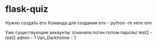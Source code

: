 # flask-quiz
Нужно создать env
Команда для создания env - python -m venv env

Уже существующие аккаунты:
(сначала логин потом пароль)
test2 - test2
admin - 1
Van_Darkholme - 1
